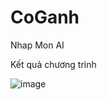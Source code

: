 # CoGanh
Nhap Mon AI

Kết quả chương trình


![image](https://user-images.githubusercontent.com/77771720/119705290-c2e8e180-be82-11eb-8a34-b51149160040.png)
